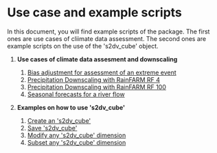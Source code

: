 # Use case and example scripts

In this document, you will find example scripts of the package. The first ones are use cases of cliimate data assessment. The second ones are example scripts on the use of the 's2dv_cube' object.

1. **Use cases of climate data assesment and downscaling** 
   1. [Bias adjustment for assessment of an extreme event](inst/doc/usecase/UseCase1_WindEvent_March2018.R)  
   2. [Precipitation Downscaling with RainFARM RF 4](inst/doc/usecase/UseCase2_PrecipitationDownscaling_RainFARM_RF4.R)  
   3. [Precipitation Downscaling with RainFARM RF 100](inst/doc/usecase/UseCase2_PrecipitationDownscaling_RainFARM_RF100.R)  
   4. [Seasonal forecasts for a river flow](inst/doc/usecase/UseCase3_data_preparation_SCHEME_model.R)

2. **Examples on how to use 's2dv_cube'**
   1. [Create an 's2dv_cube'](inst/doc/usecase/ex1_create.R)
   2. [Save 's2dv_cube'](inst/doc/usecase/ex2_save.R)
   3. [Modify any 's2dv_cube' dimension](inst/doc/usecase/ex3_modify_dims.R)
   4. [Subset any 's2dv_cube' dimension](inst/doc/usecase/ex4_subset.R)
